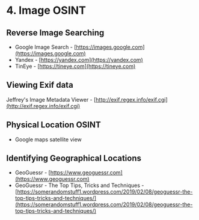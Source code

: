 # 4. Image OSINT

## Reverse Image Searching
- Google Image Search - [https://images.google.com](https://images.google.com)
- Yandex - [https://yandex.com](https://yandex.com)
- TinEye - [https://tineye.com](https://tineye.com)

## Viewing Exif data
Jeffrey's Image Metadata Viewer - [http://exif.regex.info/exif.cgi](http://exif.regex.info/exif.cgi)

## Physical Location OSINT
- Google maps satellite view

## Identifying Geographical Locations
- GeoGuessr - [https://www.geoguessr.com](https://www.geoguessr.com)
- GeoGuessr - The Top Tips, Tricks and Techniques - [https://somerandomstuff1.wordpress.com/2019/02/08/geoguessr-the-top-tips-tricks-and-techniques/](https://somerandomstuff1.wordpress.com/2019/02/08/geoguessr-the-top-tips-tricks-and-techniques/)
